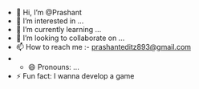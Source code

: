 - 👋 Hi, I’m @Prashant
- 👀 I’m interested in ...
- 🌱 I’m currently learning ...
- 💞️ I’m looking to collaborate on ...
- 📫 How to reach me :- prashanteditz893@gmail.com
- - 😄 Pronouns: ...
- ⚡ Fun fact: I wanna develop a game

<!---
Prashantt6/Prashantt6 is a ✨ special ✨ repository because its `README.md` (this file) appears on your GitHub profile.
You can click the Preview link to take a look at your changes.
--->
